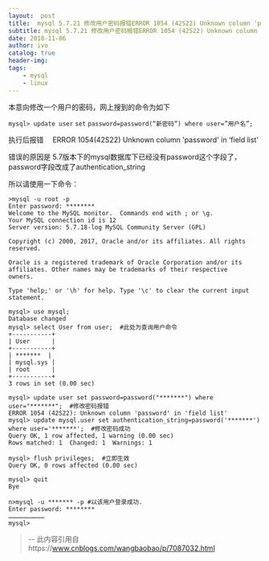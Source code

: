 ```yaml
---
layout:  post
title:  mysql 5.7.21 修改用户密码报错ERROR 1054 (42S22) Unknown column 'password' in 'field list'解决办法
subtitle: mysql 5.7.21 修改用户密码报错ERROR 1054 (42S22) Unknown column 'password' in 'field list'解决办法 
date: 2018-11-06
author: ivo
catalog: true
header-img:
tags:
    - mysql
    - linux
---
```

本意向修改一个用户的密码，网上搜到的命令为如下


`mysql> update user` `set` `password=password(“新密码”) where user=”用户名”;`

执行后报错 　ERROR 1054(42S22) Unknown column 'password' in ‘field list’

错误的原因是 5.7版本下的mysql数据库下已经没有password这个字段了，password字段改成了authentication_string

所以请使用一下命令：


```
>mysql -u root -p
Enter password: ********
Welcome to the MySQL monitor.  Commands end with ; or \g.
Your MySQL connection id is 12
Server version: 5.7.18-log MySQL Community Server (GPL)

Copyright (c) 2000, 2017, Oracle and/or its affiliates. All rights reserved.

Oracle is a registered trademark of Oracle Corporation and/or its
affiliates. Other names may be trademarks of their respective
owners.

Type 'help;' or '\h' for help. Type '\c' to clear the current input statement.

mysql> use mysql;
Database changed
mysql> select User from user;  #此处为查询用户命令
+-----------+
| User      |
+-----------+
| *******  |
| mysql.sys |
| root      |
+-----------+
3 rows in set (0.00 sec)

mysql> update user set password=password("*******") where user="*******";  #修改密码报错
ERROR 1054 (42S22): Unknown column 'password' in 'field list'
mysql> update mysql.user set authentication_string=password('*******') where user='*******';  #修改密码成功
Query OK, 1 row affected, 1 warning (0.00 sec)
Rows matched: 1  Changed: 1  Warnings: 1

mysql> flush privileges;  #立即生效
Query OK, 0 rows affected (0.00 sec)

mysql> quit
Bye

n>mysql -u ******* -p #以该用户登录成功.
Enter password: ********
…………………………
mysql>
```


>
> --  此内容引用自https://www.cnblogs.com/wangbaobao/p/7087032.html
